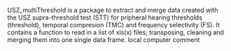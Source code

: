 USZ_multiThreshold is a package to extract and merge data created with the USZ supra-threshold test (STT) for pripheral hearing thresholds (threshold), temporal compresion (TMC) and frequency selectivity (FS). It contains a function to read in a list of xls(x) files; transposing, cleaning and merging them into one single data frame. 
local computer comment

